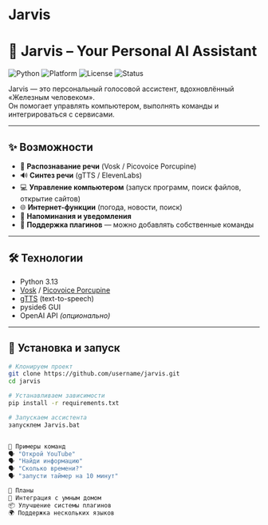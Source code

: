 # Jarvis
# 🤖 Jarvis – Your Personal AI Assistant

![Python](https://img.shields.io/badge/Python-3.10+-blue?logo=python)
![Platform](https://img.shields.io/badge/Platform-Windows%20%7C%20Linux-lightgrey)
![License](https://img.shields.io/badge/License-MIT-green)
![Status](https://img.shields.io/badge/Status-Active-brightgreen)

Jarvis — это персональный голосовой ассистент, вдохновлённый «Железным человеком».  
Он помогает управлять компьютером, выполнять команды и интегрироваться с сервисами.  

---

## ✨ Возможности
- 🎤 **Распознавание речи** (Vosk / Picovoice Porcupine)  
- 🔊 **Синтез речи** (gTTS / ElevenLabs)  
- 💻 **Управление компьютером** (запуск программ, поиск файлов, открытие сайтов)  
- 🌐 **Интернет-функции** (погода, новости, поиск)  
- 🔔 **Напоминания и уведомления**  
- 🧩 **Поддержка плагинов** — можно добавлять собственные команды  

---

## 🛠️ Технологии
- Python 3.13  
- [Vosk](https://alphacephei.com/vosk/) / [Picovoice Porcupine](https://picovoice.ai/platform/porcupine/)
- [gTTS](https://pypi.org/project/gTTS/) (text-to-speech)
- pyside6 GUI
- OpenAI API *(опционально)*  

---

## 🚀 Установка и запуск
```bash
# Клонируем проект
git clone https://github.com/username/jarvis.git
cd jarvis

# Устанавливаем зависимости
pip install -r requirements.txt

# Запускаем ассистента
запускпем Jarvis.bat


📌 Примеры команд
🗣️ "Открой YouTube"
🗣️ "Найди информацию"
🗣️ "Сколько времени?"
🗣️ "запусти таймер на 10 минут"

🎯 Планы
🔗 Интеграция с умным домом
📦 Улучшение системы плагинов
🌍 Поддержка нескольких языков
